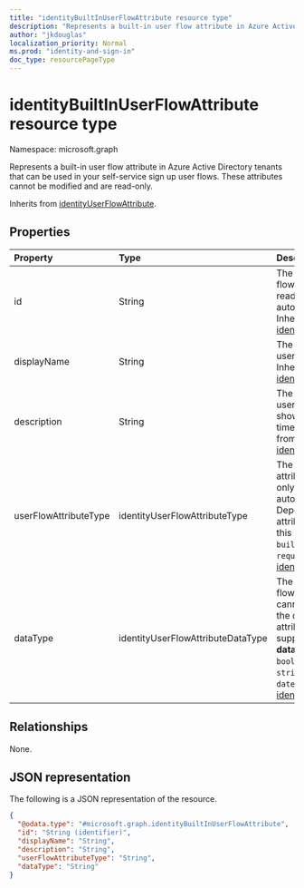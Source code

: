 ```yaml
---
title: "identityBuiltInUserFlowAttribute resource type"
description: "Represents a built-in user flow attribute in Azure Active Directory tenants that can be used in your self-service sign up user flows. These attributes cannot be modified and are read-only."
author: "jkdouglas"
localization_priority: Normal
ms.prod: "identity-and-sign-in"
doc_type: resourcePageType
---
```


# identityBuiltInUserFlowAttribute resource type

Namespace: microsoft.graph

Represents a built-in user flow attribute in Azure Active Directory tenants that can be used in your self-service sign up user flows. These attributes cannot be modified and are read-only.

Inherits from [identityUserFlowAttribute](../resources/identityuserflowattribute.md).

## Properties

|Property|Type|Description|
|:---|:---|:---|
|id|String|The identifier of the user flow attribute. This is a read-only attribute that is automatically created. Inherited from [identityUserFlowAttribute](../resources/identityuserflowattribute.md)|
|displayName|String|The display name of the user flow attribute. Inherited from [identityUserFlowAttribute](../resources/identityuserflowattribute.md)|
|description|String|The description of the user flow attribute that's shown to the user at the time of sign-up. Inherited from [identityUserFlowAttribute](../resources/identityuserflowattribute.md)|
|userFlowAttributeType|identityUserFlowAttributeType|The type of the user flow attribute. This is a read-only attribute that is automatically set. Depending on the type of attribute, the values for this property will be `builtIn`, `custom`, or `required`. Inherited from [identityUserFlowAttribute](../resources/identityuserflowattribute.md).|
|dataType|identityUserFlowAttributeDataType|The data type of the user flow attribute. This cannot be modified after the custom user flow attribute is created. The supported values for **dataType** are: `string` , `boolean` , `int64` , `stringCollection` , `dateTime`. Inherited from [identityUserFlowAttribute](../resources/identityuserflowattribute.md).|

## Relationships

None.

## JSON representation

The following is a JSON representation of the resource.
<!-- {
  "blockType": "resource",
  "keyProperty": "id",
  "@odata.type": "microsoft.graph.identityBuiltInUserFlowAttribute",
  "baseType": "microsoft.graph.identityUserFlowAttribute",
  "openType": false
}
-->

``` json
{
  "@odata.type": "#microsoft.graph.identityBuiltInUserFlowAttribute",
  "id": "String (identifier)",
  "displayName": "String",
  "description": "String",
  "userFlowAttributeType": "String",
  "dataType": "String"
}
```
